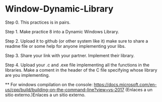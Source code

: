 # Window-Dynamic-Library

Step 0. This practices is in pairs.

Step 1. Make practice 8 into a Dynamic Windows Library.

Step 2. Upload it to github (or other system like it) make sure to share a readme file or some help for anyone implementing your libs.

Step 3. Share your link with your partner. Implement their library.

Step 4. Upload your .c and .exe file implementing all the functions in the libraries. Make a coment in the header of the C file specifying whose library are you implementing.

** For windows compilation on the console: https://docs.microsoft.com/en-us/cpp/build/building-on-the-command-line?view=vs-2017 (Enlaces a un sitio externo.)Enlaces a un sitio externo.
